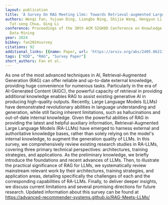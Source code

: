 ```yaml
---
layout: publication
title: 'A Survey On RAG Meeting Llms: Towards Retrieval-augmented Large Language Models'
authors: Wenqi Fan, Yujuan Ding, Liangbo Ning, Shijie Wang, Hengyun Li, Dawei Yin,
  Tat-seng Chua, Qing Li
conference: Proceedings of the 30th ACM SIGKDD Conference on Knowledge Discovery and
  Data Mining
year: 2024
bibkey: fan2024survey
citations: 92
additional_links: [{name: Paper, url: 'https://arxiv.org/abs/2405.06211'}]
tags: ["KDD", "RAG", "Survey Paper"]
short_authors: Fan et al.
---
```

As one of the most advanced techniques in AI, Retrieval-Augmented Generation
(RAG) can offer reliable and up-to-date external knowledge, providing huge
convenience for numerous tasks. Particularly in the era of AI-Generated Content
(AIGC), the powerful capacity of retrieval in providing additional knowledge
enables RAG to assist existing generative AI in producing high-quality outputs.
Recently, Large Language Models (LLMs) have demonstrated revolutionary
abilities in language understanding and generation, while still facing inherent
limitations, such as hallucinations and out-of-date internal knowledge. Given
the powerful abilities of RAG in providing the latest and helpful auxiliary
information, Retrieval-Augmented Large Language Models (RA-LLMs) have emerged
to harness external and authoritative knowledge bases, rather than solely
relying on the model's internal knowledge, to augment the generation quality of
LLMs. In this survey, we comprehensively review existing research studies in
RA-LLMs, covering three primary technical perspectives: architectures, training
strategies, and applications. As the preliminary knowledge, we briefly
introduce the foundations and recent advances of LLMs. Then, to illustrate the
practical significance of RAG for LLMs, we systematically review mainstream
relevant work by their architectures, training strategies, and application
areas, detailing specifically the challenges of each and the corresponding
capabilities of RA-LLMs. Finally, to deliver deeper insights, we discuss
current limitations and several promising directions for future research.
Updated information about this survey can be found at
https://advanced-recommender-systems.github.io/RAG-Meets-LLMs/